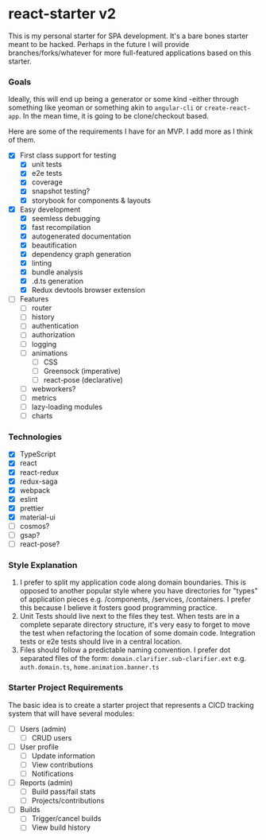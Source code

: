 # react-starter v2
This is my personal starter for SPA development. It's a bare bones starter meant to be hacked.
Perhaps in the future I will provide branches/forks/whatever for more full-featured applications
based on this starter.

### Goals
Ideally, this will end up being a generator or some kind -either through something like yeoman or something akin to `angular-cli` or `create-react-app`.
In the mean time, it is going to be clone/checkout based.

Here are some of the requirements I have for an MVP. I add more as I think of them.

- [x] First class support for testing
    - [x] unit tests
    - [x] e2e tests
    - [x] coverage
    - [x] snapshot testing?
    - [x] storybook for components & layouts
- [x] Easy development
    - [x] seemless debugging
    - [x] fast recompilation
    - [x] autogenerated documentation
    - [x] beautification
    - [x] dependency graph generation
    - [x] linting
    - [x] bundle analysis
    - [x] .d.ts generation
    - [x] Redux devtools browser extension
- [ ] Features
    - [ ] router
    - [ ] history
    - [ ] authentication
    - [ ] authorization
    - [ ] logging
    - [ ] animations
        - [ ] CSS
        - [ ] Greensock (imperative)
        - [ ] react-pose (declarative)
    - [ ] webworkers?
    - [ ] metrics
    - [ ] lazy-loading modules
    - [ ] charts

### Technologies
- [x] TypeScript
- [x] react
- [x] react-redux
- [x] redux-saga
- [x] webpack
- [x] eslint
- [x] prettier
- [x] material-ui
- [ ] cosmos?
- [ ] gsap?
- [ ] react-pose?

### Style Explanation
1. I prefer to split my application code along domain boundaries. This is opposed to
another popular style where you have directories for "types" of application pieces
e.g. /components, /services, /containers. I prefer this because I believe it fosters
good programming practice.
1. Unit Tests should live next to the files they test. When tests are in a complete separate
directory structure, it's very easy to forget to move the test when refactoring the location
of some domain code. Integration tests or e2e tests should live in a central location.
1. Files should follow a predictable naming convention. I prefer dot separated files of the form:
`domain.clarifier.sub-clarifier.ext` e.g. `auth.domain.ts`, `home.animation.banner.ts`

### Starter Project Requirements
The basic idea is to create a starter project that represents a CICD tracking system that will have several modules:
- [ ] Users (admin)
    - [ ] CRUD users
- [ ] User profile
    - [ ] Update information
    - [ ] View contributions
    - [ ] Notifications
- [ ] Reports (admin)
    - [ ] Build pass/fail stats
    - [ ] Projects/contributions
- [ ] Builds
    - [ ] Trigger/cancel builds
    - [ ] View build history